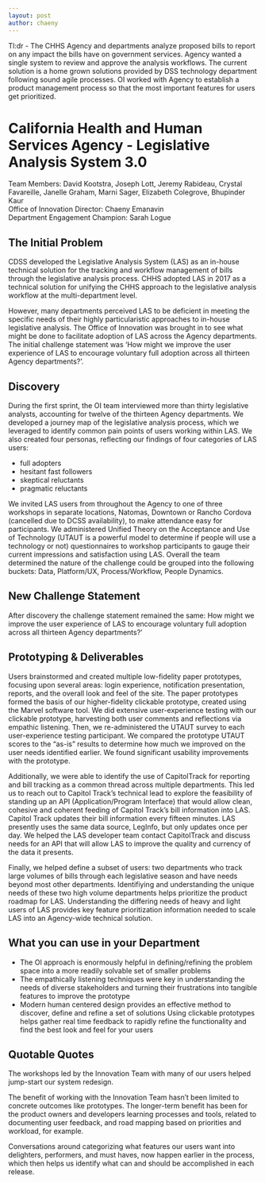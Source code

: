 ```yaml
---
layout: post
author: chaeny
---
```

Tl:dr - The CHHS Agency and departments analyze proposed bills to report on any impact the bills have on government services. Agency wanted a single system to review and approve the analysis workflows. The current solution is a home grown solutions provided by DSS technology department following sound agile processes. OI worked with Agency to establish a product management process so that the most important features for users get prioritized.

<h1 class="jumbotron">California Health and Human Services Agency - Legislative Analysis System 3.0 </h1>

<p>Team Members: David Kootstra, Joseph Lott, Jeremy Rabideau, Crystal Favareille, Janelle Graham, Marni Sager, Elizabeth Colegrove, Bhupinder Kaur<br />
Office of Innovation Director: Chaeny Emanavin <br />
Department Engagement Champion: Sarah Logue</p>

<h2>The Initial Problem</h2>
CDSS developed the Legislative Analysis System (LAS) as an in-house technical solution for the tracking and workflow management of bills through the legislative analysis process. CHHS adopted LAS in 2017 as a technical solution for unifying the CHHS approach to the legislative analysis workflow at the multi-department level.

However, many departments perceived LAS to be deficient in meeting the specific needs of their highly particularistic approaches to in-house legislative analysis. The Office of Innovation was brought in to see what might be done to facilitate adoption of LAS across the Agency departments. The initial challenge statement was ‘How might we improve the user experience of LAS to encourage voluntary full adoption across all thirteen Agency departments?’.

<h2>Discovery</h2>
During the first sprint, the OI team interviewed more than thirty legislative analysts, accounting for twelve of the thirteen Agency departments. We developed a journey map of the legislative analysis process, which we leveraged to identify common pain points of users working within LAS. We also created four personas, reflecting our findings of four categories of LAS users:
<ul>
<li>full adopters</li>
<li>hesitant fast followers</li>
<li>skeptical reluctants</li>
<li>pragmatic reluctants</li></ul>

<p>We invited LAS users from throughout the Agency to one of three workshops in separate locations, Natomas, Downtown or Rancho Cordova (cancelled due to DCSS availability), to make attendance easy for participants. We administered Unified Theory on the Acceptance and Use of Technology (UTAUT is a powerful model to determine if people will use a technology or not) questionnaires to workshop participants to gauge their current impressions and satisfaction using LAS. Overall the team determined the nature of the challenge could be grouped into the following buckets: Data, Platform/UX, Process/Workflow, People Dynamics.</p>

<h2>New Challenge Statement</h2>
<p>After discovery the challenge statement remained the same: How might we improve the user experience of LAS to encourage voluntary full adoption across all thirteen Agency departments?’</p>

<h2>Prototyping & Deliverables</h2>
<p>Users brainstormed and created multiple low-fidelity paper prototypes, focusing upon several areas: login experience, notification presentation, reports, and the overall look and feel of the site. The paper prototypes formed the basis of our higher-fidelity clickable prototype, created using the Marvel software tool. We did extensive user-experience testing with our clickable prototype, harvesting both user comments and reflections via empathic listening. Then, we re-administered the UTAUT survey to each user-experience testing participant. We compared the prototype UTAUT scores to the “as-is” results to determine how much we improved on the user needs identified earlier. We found significant usability improvements with the prototype.</p>

<p>Additionally, we were able to identify the use of CapitolTrack for reporting and bill tracking as a common thread across multiple departments. This led us to reach out to Capitol Track’s technical lead to explore the feasibility of standing up an API (Application/Program Interface) that would allow clean, cohesive and coherent feeding of Capitol Track’s bill information into LAS. Capitol Track updates their bill information every fifteen minutes. LAS presently uses the same data source, LegInfo, but only updates once per day. We helped the LAS developer team contact CapitolTrack and discuss needs for an API  that will allow LAS to improve the quality and currency of the data it presents. </p>

<p>Finally, we helped define a subset of users: two departments who track large volumes of bills through each legislative season and have needs beyond most other departments.  Identifiying and understanding the unique needs of these  two high volume departments helps prioritize the product roadmap for LAS.  Understanding the differing needs of heavy and light users of LAS provides key feature prioritization information needed to scale LAS into an Agency-wide technical solution.</p>

<h2>What you can use in your Department</h2>
<ul><li>The OI approach is enormously helpful in defining/refining the problem space into a more readily solvable set of smaller problems</li>
<li>The empathically listening techniques were key in understanding the needs of diverse stakeholders and turning their frustrations into tangible features to improve the prototype</li>
<li>Modern human centered design provides an effective method to discover, define and refine a set of solutions
Using clickable prototypes helps gather real time feedback to rapidly refine the functionality and find the best look and feel for your users</li></ul>

<h2>Quotable Quotes</h2>
<p>The workshops led by the Innovation Team with many of our users helped jump-start our system redesign.</p>

<p>The benefit of working with the Innovation Team hasn’t been limited to concrete outcomes like prototypes.  The longer-term benefit has been for the product owners and developers learning processes and tools, related to documenting user feedback, and road mapping based on priorities and workload, for example.</p>

<p>Conversations around categorizing what features our users want into delighters, performers, and must haves, now happen earlier in the process, which then helps us identify what can and should be accomplished in each release.</p>
